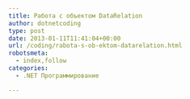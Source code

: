 ```yaml
---
title: Работа с объектом DataRelation
author: dotnetcoding
type: post
date: 2013-01-11T11:41:04+00:00
url: /coding/rabota-s-ob-ektom-datarelation.html
robotsmeta:
  - index,follow
categories:
  - .NET Программирование

---
```


